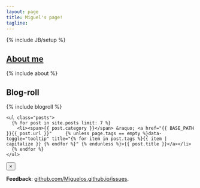```yaml
---
layout: page
title: Miguel's page!
tagline: 
---
```

{% include JB/setup %}

<div class="row">
  <div class="col-sm-7 col-md-8">
    <h2><a href="{{ BASE_PATH }}about">About me</a></h2>
    {% include about %}
  </div>

  <div class="col-sm-5 col-md-4">
    <h2>Blog-roll</h2>
    {% include blogroll %}

    <ul class="posts">
      {% for post in site.posts limit: 7 %}
        <li><span>{{ post.category }}</span> &raquo; <a href="{{ BASE_PATH }}{{ post.url }}"     {% unless page.tags == empty %}data-toggle="tooltip" title="{% for item in post.tags %}{{ item | capitalize }} {% endfor %}" {% endunless %}>{{ post.title }}</a></li> 
      {% endfor %}
    </ul>
  </div>

  <div class="col-sm-12 col-md-12">
    <div class="alert alert-block alert-info">
      <button type="button" class="close" data-dismiss="alert">&times;</button>
      <p><strong>Feedback</strong>: <a href="https://github.com/Miguelos/miguelos.github.io/issues"> github.com/Miguelos.github.io/issues</a>.</p>
    </div>
  </div>
</div>

